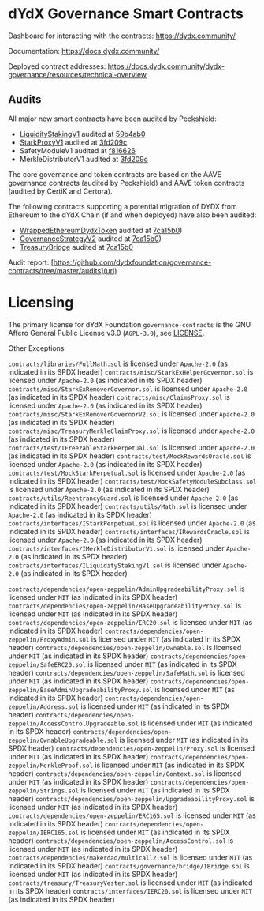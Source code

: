 # dYdX Governance Smart Contracts

Dashboard for interacting with the contracts: https://dydx.community/

Documentation: https://docs.dydx.community/

Deployed contract addresses: https://docs.dydx.community/dydx-governance/resources/technical-overview

## Audits

All major new smart contracts have been audited by Peckshield:

* [LiquidityStakingV1](./contracts/liquidity/v1) audited at [59b4ab0](https://github.com/dydxfoundation/governance-contracts/commit/59b4ab086b0603e55290cd49d5035aa6b03568d3)
* [StarkProxyV1](./contracts/stark-proxy/v1) audited at [3fd209c](https://github.com/dydxfoundation/governance-contracts/commit/3fd209c768da33d138a74092b196c38c970c2342)
* SafetyModuleV1 audited at [f816626](https://github.com/dydxfoundation/governance-contracts/commit/f8166261211040b70e7a6e40ae31e8abcbfa50ab)
* MerkleDistributorV1 audited at [3fd209c](https://github.com/dydxfoundation/governance-contracts/commit/3fd209c768da33d138a74092b196c38c970c2342)

The core governance and token contracts are based on the AAVE governance contracts (audited by Peckshield) and AAVE token contracts (audited by CertiK and Certora).

The following contracts supporting a potential migration of DYDX from Ethereum to the dYdX Chain (if and when deployed) have also been audited:

* [WrappedEthereumDydxToken](https://github.com/dydxfoundation/governance-contracts/tree/master/contracts/governance/bridge) audited at [7ca15b0](https://github.com/dydxfoundation/governance-contracts/commit/7ca15b0b139e21bf378e12d318b782510c1c605b))
* [GovernanceStrategyV2](https://github.com/dydxfoundation/governance-contracts/blob/master/contracts/governance/strategy/GovernanceStrategyV2.sol) audited at [7ca15b0](https://github.com/dydxfoundation/governance-contracts/commit/7ca15b0b139e21bf378e12d318b782510c1c605b))
* [TreasuryBridge](https://github.com/dydxfoundation/governance-contracts/blob/master/contracts/treasury/TreasuryBridge.sol) audited at [7ca15b0](https://github.com/dydxfoundation/governance-contracts/commit/7ca15b0b139e21bf378e12d318b782510c1c605b)

Audit report:
[https://github.com/dydxfoundation/governance-contracts/tree/master/audits](url)

# Licensing

The primary license for dYdX Foundation `governance-contracts` is the GNU Affero General Public License v3.0 (`AGPL-3.0`), see [LICENSE](https://github.com/dydxfoundation/governance-contracts/blob/master/LICENSE.md). 

Other Exceptions

`contracts/libraries/FullMath.sol` is licensed under `Apache-2.0` (as indicated in its SPDX header)
`contracts/misc/StarkExHelperGovernor.sol` is licensed under `Apache-2.0` (as indicated in its SPDX header)
`contracts/misc/StarkExRemoverGovernor.sol` is licensed under `Apache-2.0` (as indicated in its SPDX header)
`contracts/misc/ClaimsProxy.sol` is licensed under `Apache-2.0` (as indicated in its SPDX header)
`contracts/misc/StarkExRemoverGovernorV2.sol` is licensed under `Apache-2.0` (as indicated in its SPDX header)
`contracts/misc/TreasuryMerkleClaimProxy.sol` is licensed under `Apache-2.0` (as indicated in its SPDX header)
`contracts/test/IFreezableStarkPerpetual.sol` is licensed under `Apache-2.0` (as indicated in its SPDX header)
`contracts/test/MockRewardsOracle.sol` is licensed under `Apache-2.0` (as indicated in its SPDX header)
`contracts/test/MockStarkPerpetual.sol` is licensed under `Apache-2.0` (as indicated in its SPDX header)
`contracts/test/MockSafetyModuleSubclass.sol` is licensed under `Apache-2.0` (as indicated in its SPDX header)
`contracts/utils/ReentrancyGuard.sol` is licensed under `Apache-2.0` (as indicated in its SPDX header)
`contracts/utils/Math.sol` is licensed under `Apache-2.0` (as indicated in its SPDX header)
`contracts/interfaces/IStarkPerpetual.sol` is licensed under `Apache-2.0` (as indicated in its SPDX header)
`contracts/interfaces/IRewardsOracle.sol` is licensed under `Apache-2.0` (as indicated in its SPDX header)
`contracts/interfaces/IMerkleDistributorV1.sol` is licensed under `Apache-2.0` (as indicated in its SPDX header)
`contracts/interfaces/ILiquidityStakingV1.sol` is licensed under `Apache-2.0` (as indicated in its SPDX header)

`contracts/dependencies/open-zeppelin/AdminUpgradeabilityProxy.sol` is licensed under `MIT` (as indicated in its SPDX header)
`contracts/dependencies/open-zeppelin/BaseUpgradeabilityProxy.sol` is licensed under `MIT` (as indicated in its SPDX header)
`contracts/dependencies/open-zeppelin/ERC20.sol` is licensed under `MIT` (as indicated in its SPDX header)
`contracts/dependencies/open-zeppelin/ProxyAdmin.sol` is licensed under `MIT` (as indicated in its SPDX header)
`contracts/dependencies/open-zeppelin/Ownable.sol` is licensed under `MIT` (as indicated in its SPDX header)
`contracts/dependencies/open-zeppelin/SafeERC20.sol` is licensed under `MIT` (as indicated in its SPDX header)
`contracts/dependencies/open-zeppelin/SafeMath.sol` is licensed under `MIT` (as indicated in its SPDX header)
`contracts/dependencies/open-zeppelin/BaseAdminUpgradeabilityProxy.sol` is licensed under `MIT` (as indicated in its SPDX header)
`contracts/dependencies/open-zeppelin/Address.sol` is licensed under `MIT` (as indicated in its SPDX header)
`contracts/dependencies/open-zeppelin/AccessControlUpgradeable.sol` is licensed under `MIT` (as indicated in its SPDX header)
`contracts/dependencies/open-zeppelin/OwnableUpgradeable.sol` is licensed under `MIT` (as indicated in its SPDX header)
`contracts/dependencies/open-zeppelin/Proxy.sol` is licensed under `MIT` (as indicated in its SPDX header)
`contracts/dependencies/open-zeppelin/MerkleProof.sol` is licensed under `MIT` (as indicated in its SPDX header)
`contracts/dependencies/open-zeppelin/Context.sol` is licensed under `MIT` (as indicated in its SPDX header)
`contracts/dependencies/open-zeppelin/Strings.sol` is licensed under `MIT` (as indicated in its SPDX header)
`contracts/dependencies/open-zeppelin/UpgradeabilityProxy.sol` is licensed under `MIT` (as indicated in its SPDX header)
`contracts/dependencies/open-zeppelin/ERC165.sol` is licensed under `MIT` (as indicated in its SPDX header)
`contracts/dependencies/open-zeppelin/IERC165.sol` is licensed under `MIT` (as indicated in its SPDX header)
`contracts/dependencies/open-zeppelin/AccessControl.sol` is licensed under `MIT` (as indicated in its SPDX header)
`contracts/dependencies/makerdao/multicall2.sol` is licensed under `MIT` (as indicated in its SPDX header)
`contracts/governance/bridge/IBridge.sol` is licensed under `MIT` (as indicated in its SPDX header)
`contracts/treasury/TreasuryVester.sol` is licensed under `MIT` (as indicated in its SPDX header)
`contracts/interfaces/IERC20.sol` is licensed under `MIT` (as indicated in its SPDX header)
